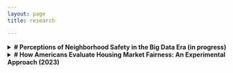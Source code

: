 ```yaml
---
layout: page
title: research

---
```


<details>
<summary><strong># Perceptions of Neighborhood Safety in the Big Data Era (in progress)</strong></summary>

<img src="assets/img/neighborhood_safety.jpeg" alt="Figure displaying effects of offer attributes on the perceived fairness of an offer" width="200" height="150">

In the age of big data, individuals rely on more data sources than ever before to assess the safety of a neighborhood, including crime maps, social media, and Google Maps. This has implications for how people choose to live, work, and shop, and can also contribute to the segregation of communities. This study uses a survey experiment and semi-structured interviews to investigate how individuals navigate and interpret this wealth of information, and how it shapes their perceptions of neighborhood safety. The findings will provide insights into how people trust and interpret new data sources, which has broader implications for decision-making in various markets.

</details>

<details>
<summary><strong># How Americans Evaluate Housing Market Fairness: An Experimental Approach (2023)</strong></summary>

<img src="assets/img/basic_marginal_means_simple_bin.png" alt="Figure displaying effects of offer attributes on the perceived fairness of an offer" width="200" height="150">

Owning a home is often seen as a key part of the American Dream, but rising housing costs have made it harder for average people to afford homes, with more affluent individuals and corporations viewing houses as financial investments. This study explores the moral beliefs of Americans regarding who should have the opportunity to buy a house in the United States. Using a survey experiment on a sample of 1,983 Americans, the research reveals a surprising departure from a purely market-driven perspective, as Americans, irrespective of political affiliations, express a preference for selling houses to fellow citizens planning to use them as primary residences rather than to the highest bidder. The findings highlight concerns about fairness and the deservingness of homebuyers, shedding light on a significant aspect of market dynamics that has been overlooked by sociologists and emphasizing a misalignment between moral values and the current state of the housing market.
- [pre-print](https://osf.io/preprints/osf/47ux9)

</details>






